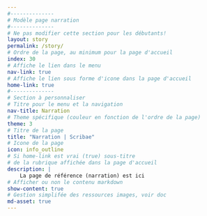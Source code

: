 ```yaml
---
#--------------
# Modèle page narration
#--------------
# Ne pas modifier cette section pour les débutants!
layout: story
permalink: /story/
# Ordre de la page, au minimum pour la page d'accueil
index: 30
# Affiche le lien dans le menu
nav-link: true
# Affiche le lien sous forme d'icone dans la page d'accueil
home-link: true
#--------------
# Section à personnaliser
# Titre pour le menu et la navigation
nav-title: Narration
# Theme spécifique (couleur en fonction de l'ordre de la page)
theme: 3
# Titre de la page
title: "Narration | Scribae"
# Icone de la page
icon: info_outline
# Si home-link est vrai (true) sous-titre 
# de la rubrique affichée dans la page d'accueil
description: | 
    La page de référence (narration) est ici
# Afficher ou non le contenu markdown
show-content: true
# Gestion simplifée des ressources images, voir doc
md-asset: true
---
```

